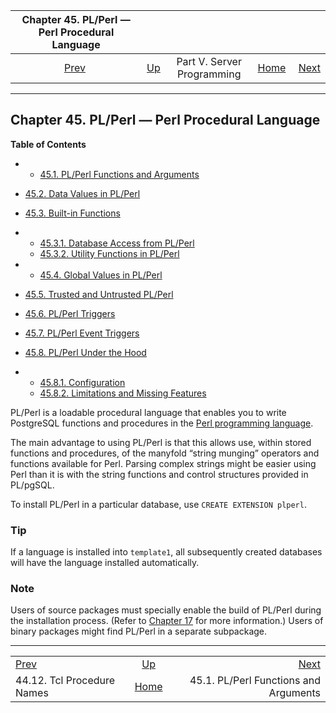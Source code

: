 <!--?xml version="1.0" encoding="UTF-8" standalone="no"?-->

|       Chapter 45. PL/Perl — Perl Procedural Language       |                                                            |                            |                                                       |                                                                    |
| :--------------------------------------------------------: | :--------------------------------------------------------- | :------------------------: | ----------------------------------------------------: | -----------------------------------------------------------------: |
| [Prev](pltcl-procnames.html "44.12. Tcl Procedure Names")  | [Up](server-programming.html "Part V. Server Programming") | Part V. Server Programming | [Home](index.html "PostgreSQL 17devel Documentation") |  [Next](plperl-funcs.html "45.1. PL/Perl Functions and Arguments") |

***

## Chapter 45. PL/Perl — Perl Procedural Language

**Table of Contents**

  * *   [45.1. PL/Perl Functions and Arguments](plperl-funcs.html)
  * [45.2. Data Values in PL/Perl](plperl-data.html)
  * [45.3. Built-in Functions](plperl-builtins.html)

    <!---->

  * *   [45.3.1. Database Access from PL/Perl](plperl-builtins.html#PLPERL-DATABASE)
    * [45.3.2. Utility Functions in PL/Perl](plperl-builtins.html#PLPERL-UTILITY-FUNCTIONS)

  * *   [45.4. Global Values in PL/Perl](plperl-global.html)
  * [45.5. Trusted and Untrusted PL/Perl](plperl-trusted.html)
  * [45.6. PL/Perl Triggers](plperl-triggers.html)
  * [45.7. PL/Perl Event Triggers](plperl-event-triggers.html)
  * [45.8. PL/Perl Under the Hood](plperl-under-the-hood.html)

    <!---->

  * *   [45.8.1. Configuration](plperl-under-the-hood.html#PLPERL-CONFIG)
    * [45.8.2. Limitations and Missing Features](plperl-under-the-hood.html#PLPERL-MISSING)

PL/Perl is a loadable procedural language that enables you to write PostgreSQL functions and procedures in the [Perl programming language](https://www.perl.org).

The main advantage to using PL/Perl is that this allows use, within stored functions and procedures, of the manyfold “string munging” operators and functions available for Perl. Parsing complex strings might be easier using Perl than it is with the string functions and control structures provided in PL/pgSQL.

To install PL/Perl in a particular database, use `CREATE EXTENSION plperl`.

### Tip

If a language is installed into `template1`, all subsequently created databases will have the language installed automatically.

### Note

Users of source packages must specially enable the build of PL/Perl during the installation process. (Refer to [Chapter 17](installation.html "Chapter 17. Installation from Source Code") for more information.) Users of binary packages might find PL/Perl in a separate subpackage.

***

|                                                            |                                                            |                                                                    |
| :--------------------------------------------------------- | :--------------------------------------------------------: | -----------------------------------------------------------------: |
| [Prev](pltcl-procnames.html "44.12. Tcl Procedure Names")  | [Up](server-programming.html "Part V. Server Programming") |  [Next](plperl-funcs.html "45.1. PL/Perl Functions and Arguments") |
| 44.12. Tcl Procedure Names                                 |    [Home](index.html "PostgreSQL 17devel Documentation")   |                              45.1. PL/Perl Functions and Arguments |
